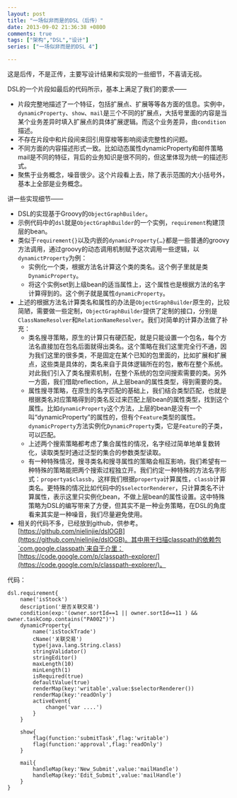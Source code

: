 ```yaml
---
layout: post
title: "一场似非而是的DSL（后传）"
date: 2013-09-02 21:36:38 +0800
comments: true
tags: ["架构","DSL","设计"]
series: ["一场似非而是的DSL 4"]

---
```


这是后传，不是正传，主要写设计结果和实现的一些细节，不喜请无视。
<!-- more -->

DSL的一个片段如最后的代码所示，基本上满足了我们的要求——

* 片段完整地描述了一个特征，包括扩展点、扩展等等各方面的信息。实例中，`dynamicProperty`、`show`、`mail`是三个不同的扩展点，大括号里面的内容是当某个业务差异时填入扩展点的具体扩展逻辑。而这个业务差异，由`condition`描述。
* 不存在片段中和片段间来回引用穿梭等影响阅读完整性的问题。
* 不同方面的内容描述形式一致。比如动态属性dynamicProperty和邮件策略mail是不同的特征，背后的业务知识是很不同的，但这里体现为统一的描述形式。
* 聚焦于业务概念，噪音很少。这个片段看上去，除了表示范围的大小括号外，基本上全部是业务概念。

讲一些实现细节——

*	DSL的实现基于Groovy的`ObjectGraphBuilder`。
* 	示例代码中的`dsl`就是`ObjectGraphBuilder`的一个实例，`requirement`构建顶层的bean。
*	类似于`requirement{}`以及内嵌的`dynamicProperty{…}`都是一些普通的groovy方法调用，通过groovy的动态调用机制赋予这次调用一些逻辑，以`dynamictProperty`为例：
	* 实例化一个类，根据方法名计算这个类的类名。这个例子里就是类`DynamicProperty`。
	* 将这个实例set到上级bean的适当属性上，这个属性也是根据方法的名字计算得到的。这个例子就是属性`dynamicProperty`。
* 上述的根据方法名计算类名和属性的办法是`ObjectGraphBuilder`原生的，比较简陋，需要做一些定制，`ObjectGraphBuilder`提供了定制的接口，分别是`ClassNameResolver`和`RelationNameResolver`。我们对简单的计算办法做了补充：
	* 类名搜寻策略，原生的计算只有硬匹配，就是只能设置一个包名，每个方法名直接加在包名后面就得出类名。这个策略在我们这里完全行不通，因为我们这里的很多类，不是固定在某个已知的包里面的，比如扩展和扩展点，这些类是具体的，类名来自于具体逻辑所在的包，散布在整个系统。对此我们引入了类名搜索机制，在整个系统的包空间搜索需要的类。另外一方面，我们借助reflection，从上层bean的属性类型，得到需要的类。
	* 属性搜寻策略，在原生的名字匹配的基础上，我们结合类型匹配，也就是根据类名对应策略得到的类名反过来匹配上层bean的属性类型，找到这个属性。比如`dynamicProperty`这个方法，上层的bean是没有一个叫“dynamicProperty”的属性的，但有个`Feature`类型的属性。`dynamicProperty`方法实例化`DynamicProperty`类，它是`Feature`的子类，可以匹配。
	* 上述两个搜索策略都考虑了集合属性的情况，名字经过简单地单复数转化，读取类型时通过泛型的集合的参数类型读取。
	* 有一种特殊情况，搜寻类名和搜寻属性的策略会相互影响，我们希望有一种特殊的策略能把两个搜索过程独立开。我们约定一种特殊的方法名字形式：`propertya$classb`，这样我们根据`propertya`计算属性，`classb`计算类名。更特殊的情况比如代码中的`$selectorRenderer`，只计算类名不计算属性，表示这里只实例化bean，不做上层bean的属性设置。这中特殊策略为DSL的编写带来了方便，但其实不是一种业务策略，在DSL的角度看来其实是一种噪音，我们尽量避免使用。
* 相关的代码不多，已经放到github，供参考。[https://github.com/nielinjie/dslOGB](https://github.com/nielinjie/dslOGB)。其中用于扫描classpath的依赖包`com.google.classpath`来自于介里：[https://code.google.com/p/classpath-explorer/](https://code.google.com/p/classpath-explorer/)。

代码：

	dsl.requirement{
	    name('isStock')
	    description('是否关联交易')
	    condition(exp:'(owner.sortId==1 || owner.sortId==11 ) && owner.taskComp.contains("PA002")')
	    dynamicProperty{
	        name('isStockTrade')
	        cName('关联交易')
	        type(java.lang.String.class)
	        stringValidator()
	        stringEditor()
	        maxLength(10)
	        minLength(1)
	        isRequired(true)
	        defaultValue(true)
	        renderMap(key:'writable',value:$selectorRenderer())
	        renderMap(key:'readOnly')
	        activeEvent{
	            change('var ....')
	        }
	    }

	    show{
	        flag(function:'submitTask',flag:'writable')
	        flag(function:'approval',flag:'readOnly')
	    }

	    mail{
	        handleMap(key:'New_Submit',value:'mailHandle')
	        handleMap(key:'Edit_Submit',value:'mailHandle')
	    }
	}
